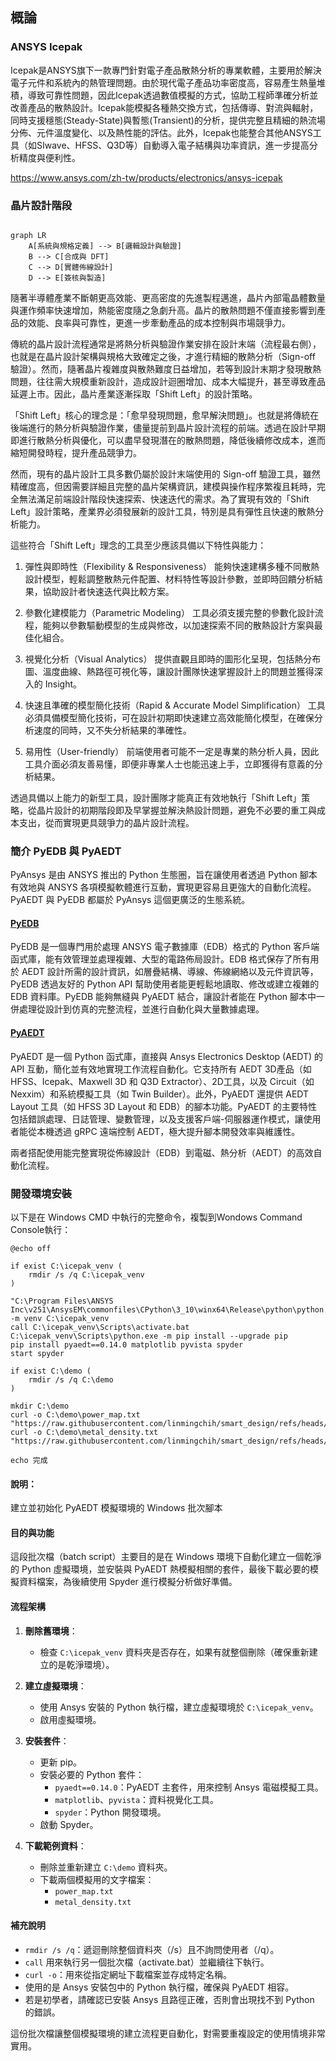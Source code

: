 概論
---
### ANSYS Icepak

Icepak是ANSYS旗下一款專門針對電子產品散熱分析的專業軟體，主要用於解決電子元件和系統內的熱管理問題。由於現代電子產品功率密度高，容易產生熱量堆積，導致可靠性問題，因此Icepak透過數值模擬的方式，協助工程師準確分析並改善產品的散熱設計。Icepak能模擬各種熱交換方式，包括傳導、對流與輻射，同時支援穩態(Steady-State)與暫態(Transient)的分析，提供完整且精細的熱流場分佈、元件溫度變化、以及熱性能的評估。此外，Icepak也能整合其他ANSYS工具（如SIwave、HFSS、Q3D等）自動導入電子結構與功率資訊，進一步提高分析精度與便利性。

https://www.ansys.com/zh-tw/products/electronics/ansys-icepak


### 晶片設計階段
```mermaid

graph LR
    A[系統與規格定義] --> B[邏輯設計與驗證]
    B --> C[合成與 DFT]
    C --> D[實體佈線設計]
    D --> E[簽核與製造]
```

隨著半導體產業不斷朝更高效能、更高密度的先進製程邁進，晶片內部電晶體數量與運作頻率快速增加，熱能密度隨之急劇升高。晶片的散熱問題不僅直接影響到產品的效能、良率與可靠性，更進一步牽動產品的成本控制與市場競爭力。

傳統的晶片設計流程通常是將熱分析與驗證作業安排在設計末端（流程最右側），也就是在晶片設計架構與規格大致確定之後，才進行精細的散熱分析（Sign-off 驗證）。然而，隨著晶片複雜度與散熱難度日益增加，若等到設計末期才發現散熱問題，往往需大規模重新設計，造成設計迴圈增加、成本大幅提升，甚至導致產品延遲上市。因此，晶片產業逐漸採取「Shift Left」的設計策略。

「Shift Left」核心的理念是：「愈早發現問題，愈早解決問題」。也就是將傳統在後端進行的熱分析與驗證作業，儘量提前到晶片設計流程的前端。透過在設計早期即進行散熱分析與優化，可以盡早發現潛在的散熱問題，降低後續修改成本，進而縮短開發時程，提升產品競爭力。

然而，現有的晶片設計工具多數仍屬於設計末端使用的 Sign-off 驗證工具，雖然精確度高，但因需要詳細且完整的晶片架構資訊，建模與操作程序繁複且耗時，完全無法滿足前端設計階段快速探索、快速迭代的需求。為了實現有效的「Shift Left」設計策略，產業界必須發展新的設計工具，特別是具有彈性且快速的散熱分析能力。

這些符合「Shift Left」理念的工具至少應該具備以下特性與能力：

1. 彈性與即時性（Flexibility & Responsiveness）
能夠快速建構多種不同散熱設計模型，輕鬆調整散熱元件配置、材料特性等設計參數，並即時回饋分析結果，協助設計者快速迭代與比較方案。

2. 參數化建模能力（Parametric Modeling）
工具必須支援完整的參數化設計流程，能夠以參數驅動模型的生成與修改，以加速探索不同的散熱設計方案與最佳化組合。

3. 視覺化分析（Visual Analytics）
提供直觀且即時的圖形化呈現，包括熱分布圖、溫度曲線、熱路徑可視化等，讓設計團隊快速掌握設計上的問題並獲得深入的 Insight。

4. 快速且準確的模型簡化技術（Rapid & Accurate Model Simplification）
工具必須具備模型簡化技術，可在設計初期即快速建立高效能簡化模型，在確保分析速度的同時，又不失分析結果的準確性。

5. 易用性（User-friendly）
前端使用者可能不一定是專業的熱分析人員，因此工具介面必須友善易懂，即便非專業人士也能迅速上手，立即獲得有意義的分析結果。

透過具備以上能力的新型工具，設計團隊才能真正有效地執行「Shift Left」策略，從晶片設計的初期階段即及早掌握並解決熱設計問題，避免不必要的重工與成本支出，從而實現更具競爭力的晶片設計流程。


### 簡介 PyEDB 與 PyAEDT
PyAnsys 是由 ANSYS 推出的 Python 生態圈，旨在讓使用者透過 Python 腳本有效地與 ANSYS 各項模擬軟體進行互動，實現更容易且更強大的自動化流程。PyAEDT 與 PyEDB 都屬於 PyAnsys 這個更廣泛的生態系統。

#### [PyEDB](https://edb.docs.pyansys.com/)
PyEDB 是一個專門用於處理 ANSYS 電子數據庫（EDB）格式的 Python 客戶端函式庫，能有效管理並處理複雜、大型的電路佈局設計。EDB 格式保存了所有用於 AEDT 設計所需的設計資訊，如層疊結構、導線、佈線網絡以及元件資訊等，PyEDB 透過友好的 Python API 幫助使用者能更輕鬆地讀取、修改或建立複雜的 EDB 資料庫。PyEDB 能夠無縫與 PyAEDT 結合，讓設計者能在 Python 腳本中一併處理從設計到仿真的完整流程，並進行自動化與大量數據處理。

#### [PyAEDT](https://aedt.docs.pyansys.com/)
PyAEDT 是一個 Python 函式庫，直接與 Ansys Electronics Desktop (AEDT) 的 API 互動，簡化並有效地實現工作流程自動化。它支持所有 AEDT 3D產品（如 HFSS、Icepak、Maxwell 3D 和 Q3D Extractor）、2D工具，以及 Circuit（如 Nexxim）和系統模擬工具（如 Twin Builder）。此外，PyAEDT 還提供 AEDT Layout 工具（如 HFSS 3D Layout 和 EDB）的腳本功能。PyAEDT 的主要特性包括錯誤處理、日誌管理、變數管理，以及支援客戶端-伺服器運作模式，讓使用者能從本機透過 gRPC 遠端控制 AEDT，極大提升腳本開發效率與維護性。

兩者搭配使用能完整實現從佈線設計（EDB）到電磁、熱分析（AEDT）的高效自動化流程。


### 開發環境安裝

以下是在 Windows CMD 中執行的完整命令，複製到Wondows Command Console執行：

```shell
@echo off

if exist C:\icepak_venv (
    rmdir /s /q C:\icepak_venv
)

"C:\Program Files\ANSYS Inc\v251\AnsysEM\commonfiles\CPython\3_10\winx64\Release\python\python.exe" -m venv C:\icepak_venv
call C:\icepak_venv\Scripts\activate.bat
C:\icepak_venv\Scripts\python.exe -m pip install --upgrade pip
pip install pyaedt==0.14.0 matplotlib pyvista spyder
start spyder

if exist C:\demo (
    rmdir /s /q C:\demo
)

mkdir C:\demo
curl -o C:\demo\power_map.txt "https://raw.githubusercontent.com/linmingchih/smart_design/refs/heads/main/Workshops/%E5%88%A9%E7%94%A8%20PyEDB%20%E8%88%87%20PyAEDT%20Icepak%20%E8%87%AA%E5%8B%95%E5%8C%96%E6%99%B6%E7%89%87%E6%BA%AB%E5%BA%A6%E4%BC%B0%E7%AE%97/assets/power_map.txt"
curl -o C:\demo\metal_density.txt "https://raw.githubusercontent.com/linmingchih/smart_design/refs/heads/main/Workshops/%E5%88%A9%E7%94%A8%20PyEDB%20%E8%88%87%20PyAEDT%20Icepak%20%E8%87%AA%E5%8B%95%E5%8C%96%E6%99%B6%E7%89%87%E6%BA%AB%E5%BA%A6%E4%BC%B0%E7%AE%97/assets/metal_density.txt"

echo 完成

```

#### 說明： 
建立並初始化 PyAEDT 模擬環境的 Windows 批次腳本

#### 目的與功能
這段批次檔（batch script）主要目的是在 Windows 環境下自動化建立一個乾淨的 Python 虛擬環境，並安裝與 PyAEDT 熱模擬相關的套件，最後下載必要的模擬資料檔案，為後續使用 Spyder 進行模擬分析做好準備。

#### 流程架構
1. **刪除舊環境**：
   - 檢查 `C:\icepak_venv` 資料夾是否存在，如果有就整個刪除（確保重新建立的是乾淨環境）。

2. **建立虛擬環境**：
   - 使用 Ansys 安裝的 Python 執行檔，建立虛擬環境於 `C:\icepak_venv`。
   - 啟用虛擬環境。

3. **安裝套件**：
   - 更新 pip。
   - 安裝必要的 Python 套件：
     - `pyaedt==0.14.0`：PyAEDT 主套件，用來控制 Ansys 電磁模擬工具。
     - `matplotlib`、`pyvista`：資料視覺化工具。
     - `spyder`：Python 開發環境。
   - 啟動 Spyder。

4. **下載範例資料**：
   - 刪除並重新建立 `C:\demo` 資料夾。
   - 下載兩個模擬用的文字檔案：
     - `power_map.txt`
     - `metal_density.txt`

#### 補充說明
- `rmdir /s /q`：遞迴刪除整個資料夾（/s）且不詢問使用者（/q）。
- `call` 用來執行另一個批次檔（activate.bat）並繼續往下執行。
- `curl -o`：用來從指定網址下載檔案並存成特定名稱。
- 使用的是 Ansys 安裝包中的 Python 執行檔，確保與 PyAEDT 相容。
- 若是初學者，請確認已安裝 Ansys 且路徑正確，否則會出現找不到 Python 的錯誤。

這份批次檔讓整個模擬環境的建立流程更自動化，對需要重複設定的使用情境非常實用。

